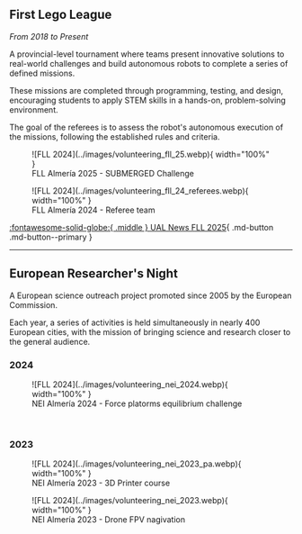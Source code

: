 ## First Lego League

*From 2018 to Present*

A provincial-level tournament where teams present innovative solutions to real-world challenges and build autonomous robots to complete a series of defined missions.

These missions are completed through programming, testing, and design, encouraging students to apply STEM skills in a hands-on, problem-solving environment.

The goal of the referees is to assess the robot's autonomous execution of the missions, following the established rules and criteria.

<figure markdown="span">
  ![FLL 2024](../images/volunteering_fll_25.webp){ width="100%" }
  <figcaption>FLL Almería 2025 - SUBMERGED Challenge</figcaption>
</figure>

<figure markdown="span">
  ![FLL 2024](../images/volunteering_fll_24_referees.webp){ width="100%" }
  <figcaption>FLL Almería 2024 - Referee team</figcaption>
</figure>

[:fontawesome-solid-globe:{ .middle } UAL News FLL 2025](https://news.ual.es/ciencia/nuevo-exito-de-la-first-lego-league-2025-dedicada-a-solucionar-problemas-bajo-el-mar/){ .md-button .md-button--primary }

---

## European Researcher's Night

A European science outreach project promoted since 2005 by the European Commission.

Each year, a series of activities is held simultaneously in nearly 400 European cities, with the mission of bringing science and research closer to the general audience.

### 2024

<figure markdown="span">
  ![FLL 2024](../images/volunteering_nei_2024.webp){ width="100%" }
  <figcaption>NEI Almería 2024 - Force platorms equilibrium challenge</figcaption>
</figure>

<a href="https://github.com/AaronPB/nei-force-platform-ranking" target="_blank"><img src="https://github-readme-stats.vercel.app/api/pin?username=aaronpb&repo=nei-force-platform-ranking&show_icons=true&show_owner=true&theme=transparent" alt="" /></span></a>

### 2023

<div class="grid" markdown>

<figure markdown="span">
  ![FLL 2024](../images/volunteering_nei_2023_pa.webp){ width="100%" }
  <figcaption>NEI Almería 2023 - 3D Printer course</figcaption>
</figure>

<figure markdown="span">
  ![FLL 2024](../images/volunteering_nei_2023.webp){ width="100%" }
  <figcaption>NEI Almería 2023 - Drone FPV nagivation</figcaption>
</figure>

</div>
